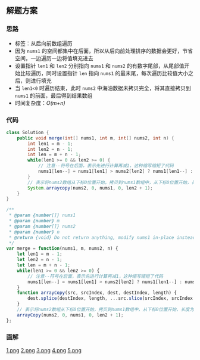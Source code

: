 ## 解题方案

### 思路

- 标签：从后向前数组遍历
- 因为 `nums1` 的空间都集中在后面，所以从后向前处理排序的数据会更好，节省空间，一边遍历一边将值填充进去
- 设置指针 `len1` 和 `len2` 分别指向 `nums1` 和 `nums2` 的有数字尾部，从尾部值开始比较遍历，同时设置指针 `len` 指向 `nums1` 的最末尾，每次遍历比较值大小之后，则进行填充
- 当 `len1<0` 时遍历结束，此时 `nums2` 中海油数据未拷贝完全，将其直接拷贝到 `nums1` 的前面，最后得到结果数组
- 时间复杂度：*O(m+n)*

### 代码


```Java []
class Solution {
    public void merge(int[] nums1, int m, int[] nums2, int n) {
        int len1 = m - 1;
        int len2 = n - 1;
        int len = m + n - 1;
        while(len1 >= 0 && len2 >= 0) {
            // 注意--符号在后面，表示先进行计算再减1，这种缩写缩短了代码
            nums1[len--] = nums1[len1] > nums2[len2] ? nums1[len1--] : nums2[len2--];
        }
        // 表示将nums2数组从下标0位置开始，拷贝到nums1数组中，从下标0位置开始，长度为len2+1
        System.arraycopy(nums2, 0, nums1, 0, len2 + 1);
    }
}
```

```JavaScript []
/**
 * @param {number[]} nums1
 * @param {number} m
 * @param {number[]} nums2
 * @param {number} n
 * @return {void} Do not return anything, modify nums1 in-place instead.
 */
var merge = function(nums1, m, nums2, n) {
    let len1 = m - 1;
    let len2 = n - 1;
    let len = m + n - 1;
    while(len1 >= 0 && len2 >= 0) {
        // 注意--符号在后面，表示先进行计算再减1，这种缩写缩短了代码
        nums1[len--] = nums1[len1] > nums2[len2] ? nums1[len1--] : nums2[len2--];
    }
    function arrayCopy(src, srcIndex, dest, destIndex, length) {
        dest.splice(destIndex, length, ...src.slice(srcIndex, srcIndex + length));
    }
    // 表示将nums2数组从下标0位置开始，拷贝到nums1数组中，从下标0位置开始，长度为len2+1
    arrayCopy(nums2, 0, nums1, 0, len2 + 1);
};
```


### 画解

  [1.png](https://pic.leetcode-cn.com/2b89af59204b9e77445e33b9613be7f61bcd2a1b0a07c0bde2e2b50603d5efff-1.png)  [2.png](https://pic.leetcode-cn.com/bc8d62acb39e43526e7844b62724f43d6193570d9952a96277f55b02cbe4e525-2.png)  [3.png](https://pic.leetcode-cn.com/b72c52702e7b932eefbf0459630038a0120bf51cdf0f744bed7bdd317a739677-3.png)  [4.png](https://pic.leetcode-cn.com/5b0376aed4cf530afc60594379b030511adb22661b4ba7892601d194b6426200-4.png)  [5.png](https://pic.leetcode-cn.com/b6c3890911ddf36786125b65358174d75e1379c561b9dfa150039aacc41ce546-5.png) 

